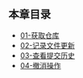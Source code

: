 ## 本章目录  

* [01-获取仓库](./获取仓库.md)
* [02-记录文件更新](./02-记录文件更新.md.md)  
* [03-查看提交历史](./03-查看提交历史.md)        
* [04-撤消操作](./04-撤消操作.md)    
